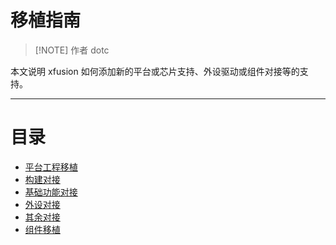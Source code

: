 # 移植指南

> [!NOTE] 作者
> dotc

本文说明 xfusion 如何添加新的平台或芯片支持、外设驱动或组件对接等的支持。

---

# 目录

- [平台工程移植](porting_xfusion_project.md)
- [构建对接](porting_xfusion_build.md)
- [基础功能对接](porting_xfusion_base.md)
- [外设对接](porting_xfusion_hal.md)
- [其余对接](porting_xfusion_other.md)
- [组件移植]()
